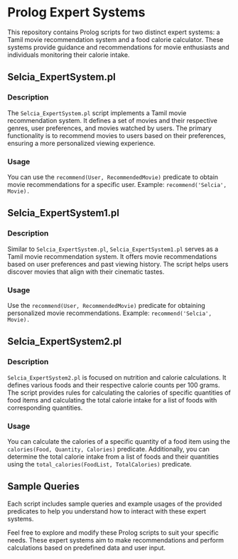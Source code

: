 # Prolog Expert Systems

This repository contains Prolog scripts for two distinct expert systems: a Tamil movie recommendation system and a food calorie calculator. These systems provide guidance and recommendations for movie enthusiasts and individuals monitoring their calorie intake.

## Selcia_ExpertSystem.pl

### Description

The `Selcia_ExpertSystem.pl` script implements a Tamil movie recommendation system. It defines a set of movies and their respective genres, user preferences, and movies watched by users. The primary functionality is to recommend movies to users based on their preferences, ensuring a more personalized viewing experience.

### Usage

You can use the `recommend(User, RecommendedMovie)` predicate to obtain movie recommendations for a specific user. Example: `recommend('Selcia', Movie).`

## Selcia_ExpertSystem1.pl

### Description

Similar to `Selcia_ExpertSystem.pl`, `Selcia_ExpertSystem1.pl` serves as a Tamil movie recommendation system. It offers movie recommendations based on user preferences and past viewing history. The script helps users discover movies that align with their cinematic tastes.

### Usage

Use the `recommend(User, RecommendedMovie)` predicate for obtaining personalized movie recommendations. Example: `recommend('Selcia', Movie).`

## Selcia_ExpertSystem2.pl

### Description

`Selcia_ExpertSystem2.pl` is focused on nutrition and calorie calculations. It defines various foods and their respective calorie counts per 100 grams. The script provides rules for calculating the calories of specific quantities of food items and calculating the total calorie intake for a list of foods with corresponding quantities.

### Usage

You can calculate the calories of a specific quantity of a food item using the `calories(Food, Quantity, Calories)` predicate. Additionally, you can determine the total calorie intake from a list of foods and their quantities using the `total_calories(FoodList, TotalCalories)` predicate.

## Sample Queries

Each script includes sample queries and example usages of the provided predicates to help you understand how to interact with these expert systems.

Feel free to explore and modify these Prolog scripts to suit your specific needs. These expert systems aim to make recommendations and perform calculations based on predefined data and user input.
